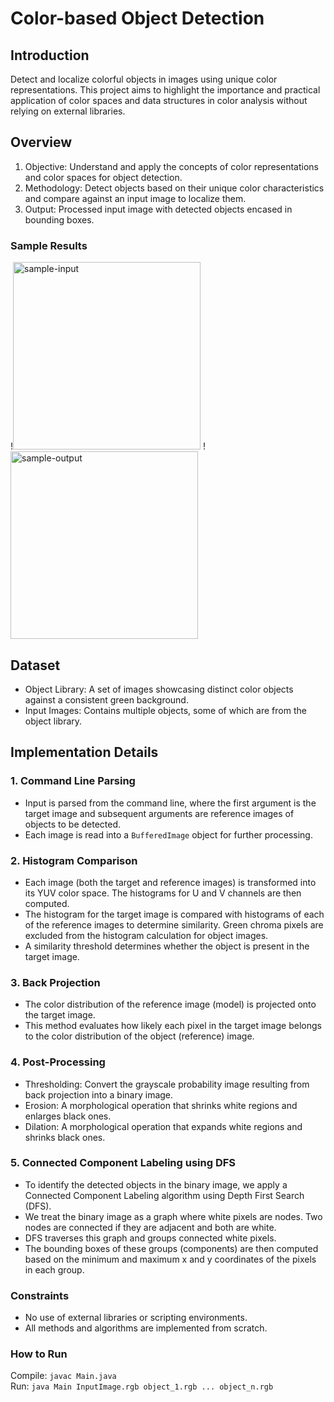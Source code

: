 # Color-based Object Detection

## Introduction
Detect and localize colorful objects in images using unique color representations. This project aims to highlight the importance and practical application of color spaces and data structures in color analysis without relying on external libraries.

## Overview 
1. Objective: Understand and apply the concepts of color representations and color spaces for object detection.
2. Methodology: Detect objects based on their unique color characteristics and compare against an input image to localize them.
3. Output: Processed input image with detected objects encased in bounding boxes.

### Sample Results

!<img width="300" alt="sample-input" src="https://github.com/user-attachments/assets/dd656952-85cf-42c0-ba09-c96c97cbab86" />
!<img width="300" alt="sample-output" src="https://github.com/user-attachments/assets/15e39579-8a5b-4add-ba4d-bc17911a736b" />

## Dataset
* Object Library: A set of images showcasing distinct color objects against a consistent green background.
* Input Images: Contains multiple objects, some of which are from the object library.

## Implementation Details
### 1. Command Line Parsing
* Input is parsed from the command line, where the first argument is the target image and subsequent arguments are reference images of objects to be detected.
* Each image is read into a `BufferedImage` object for further processing.
### 2. Histogram Comparison
* Each image (both the target and reference images) is transformed into its YUV color space. The histograms for U and V channels are then computed.
* The histogram for the target image is compared with histograms of each of the reference images to determine similarity. Green chroma pixels are excluded from the histogram calculation for object images.
* A similarity threshold determines whether the object is present in the target image.
### 3. Back Projection
* The color distribution of the reference image (model) is projected onto the target image.
* This method evaluates how likely each pixel in the target image belongs to the color distribution of the object (reference) image.
### 4. Post-Processing
* Thresholding: Convert the grayscale probability image resulting from back projection into a binary image.
* Erosion: A morphological operation that shrinks white regions and enlarges black ones.
* Dilation: A morphological operation that expands white regions and shrinks black ones.
### 5. Connected Component Labeling using DFS
* To identify the detected objects in the binary image, we apply a Connected Component Labeling algorithm using Depth First Search (DFS).
* We treat the binary image as a graph where white pixels are nodes. Two nodes are connected if they are adjacent and both are white.
* DFS traverses this graph and groups connected white pixels.
* The bounding boxes of these groups (components) are then computed based on the minimum and maximum x and y coordinates of the pixels in each group.

### Constraints
* No use of external libraries or scripting environments.
* All methods and algorithms are implemented from scratch.

### How to Run
Compile: `javac Main.java` \
Run: `java Main InputImage.rgb object_1.rgb ... object_n.rgb`

